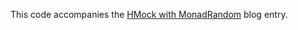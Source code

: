 This code accompanies the
[HMock with MonadRandom](https://www.extrema.is/blog/2021/12/02/hmock-with-monadrandom)
blog entry.
